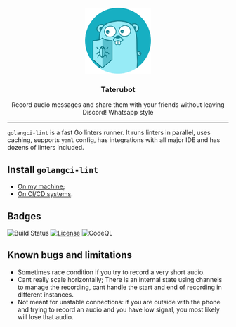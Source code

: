 <p align="center">
  <img alt="taterubot logo" src="assets/go.png" height="150" />
  <h3 align="center">Taterubot</h3>
  <p align="center">Record audio messages and share them with your friends without leaving Discord! Whatsapp style</p>
</p>

---

`golangci-lint` is a fast Go linters runner. It runs linters in parallel, uses caching, supports `yaml` config, has integrations
with all major IDE and has dozens of linters included.

## Install `golangci-lint`

- [On my machine](https://golangci-lint.run/usage/install/#local-installation);
- [On CI/CD systems](https://golangci-lint.run/usage/install/#ci-installation).


## Badges

![Build Status](https://github.com/hectorgabucio/taterubot-dc/actions/workflows/ci.yml/badge.svg)
[![License](https://img.shields.io/github/license/hectorgabucio/taterubot-dc)](/LICENSE)
![CodeQL](https://github.com/hectorgabucio/taterubot-dc/actions/workflows/codeql-analysis.yml/badge.svg)


## Known bugs and limitations
- Sometimes race condition if you try to record a very short audio.
- Cant really scale horizontally; There is an internal state using channels to manage the recording, cant handle the start and end of recording in different instances.
- Not meant for unstable connections: if you are outside with the phone and trying to record an audio and you have low signal, you most likely will lose that audio.